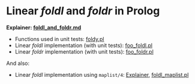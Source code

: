 # Linear _foldl_ and _foldr_ in Prolog

**Explainer: [foldl_and_foldr.md](foldl_foldr/foldl_and_foldr.md)**

- Functions used in unit tests: [foldy.pl](foldl_foldr/foldy.pl)
- Linear _foldl_ implementation (with unit tests): [foo_foldl.pl](foldl_foldr/foo_foldl.pl)
- Linear _foldr_ implementation (with unit tests): [foo_foldr.pl](foldl_foldr/foo_foldr.pl)

And also:

- Linear _foldl_ implementation using `maplist/4`: [Explainer](foldl_foldr/linear_foldl_with_maplist4.md), [foldl_maplist.pl](foldl_foldr/foldl_maplist.pl)




	
	
	
	
	
